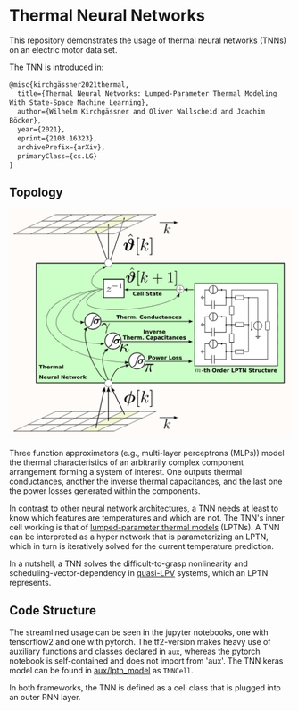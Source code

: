 # Thermal Neural Networks
This repository demonstrates the usage of thermal neural networks (TNNs) on an electric motor data set.

The TNN is introduced in:
```
@misc{kirchgässner2021thermal,
  title={Thermal Neural Networks: Lumped-Parameter Thermal Modeling With State-Space Machine Learning}, 
  author={Wilhelm Kirchgässner and Oliver Wallscheid and Joachim Böcker},
  year={2021},
  eprint={2103.16323},
  archivePrefix={arXiv},
  primaryClass={cs.LG}
}
```

## Topology

![](img/topology.png)

Three function approximators (e.g., multi-layer perceptrons (MLPs)) model the thermal characteristics of an arbitrarily complex component arrangement forming a system of interest.
One outputs thermal conductances, another the inverse thermal capacitances, and the last one the power losses generated within the components.

In contrast to other neural network architectures, a TNN needs at least to know which features are temperatures and which are not.
The TNN's inner cell working is that of [lumped-parameter thermal models](https://en.wikipedia.org/wiki/Lumped-element_model#Thermal_systems) (LPTNs).
A TNN can be interpreted as a hyper network that is parameterizing an LPTN, which in turn is iteratively solved for the current temperature prediction.

In a nutshell, a TNN solves the difficult-to-grasp nonlinearity and scheduling-vector-dependency in [quasi-LPV](https://en.wikipedia.org/wiki/Linear_parameter-varying_control) systems, which an LPTN represents.

## Code Structure

The streamlined usage can be seen in the jupyter notebooks, one with tensorflow2 and one with pytorch.
The tf2-version makes heavy use of auxiliary functions and classes declared in `aux`, whereas the pytorch notebook is self-contained and does not import from 'aux'. 
The TNN keras model can be found in [aux/lptn_model](aux/lptn_model.py) as `TNNCell`.

In both frameworks, the TNN is defined as a cell class that is plugged into an outer RNN layer.
